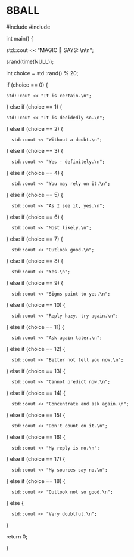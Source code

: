 # 8BALL
#include <iostream>
#include <cstdlib>

int main() {

  std::cout << "MAGIC 🎱 SAYS: \n\n";

  srand(time(NULL));

  int choice = std::rand() % 20;

  if (choice == 0) {

    std::cout << "It is certain.\n";

  }
  else if (choice == 1) {

    std::cout << "It is decidedly so.\n";

  }
  else if (choice == 2) {

      std::cout << "Without a doubt.\n";

  }
  else if (choice == 3) {

      std::cout << "Yes - definitely.\n";

  }
  else if (choice == 4) {

      std::cout << "You may rely on it.\n";

  }
  else if (choice == 5) {

      std::cout << "As I see it, yes.\n";

  }
  else if (choice == 6) {

      std::cout << "Most likely.\n";

  }
  else if (choice == 7) {

      std::cout << "Outlook good.\n";

  }
  else if (choice == 8) {

      std::cout << "Yes.\n";

  }
  else if (choice == 9) {

      std::cout << "Signs point to yes.\n";

  }
  else if (choice == 10) {

      std::cout << "Reply hazy, try again.\n";

  }
  else if (choice == 11) {

      std::cout << "Ask again later.\n";

  }
  else if (choice == 12) {

      std::cout << "Better not tell you now.\n";

  }
  else if (choice == 13) {

      std::cout << "Cannot predict now.\n";

  }
  else if (choice == 14) {

      std::cout << "Concentrate and ask again.\n";

  }
  else if (choice == 15) {

      std::cout << "Don't count on it.\n";

  }
  else if (choice == 16) {

      std::cout << "My reply is no.\n";

  }
  else if (choice == 17) {

      std::cout << "My sources say no.\n";

  }
  else if (choice == 18) {

      std::cout << "Outlook not so good.\n";

  }
  else {

      std::cout << "Very doubtful.\n";

  }

  return 0;

}
